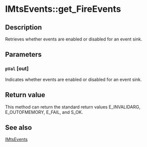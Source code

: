 # IMtsEvents::get_FireEvents

## Description

Retrieves whether events are enabled or disabled for an event sink.

## Parameters

### `pVal` [out]

Indicates whether events are enabled or disabled for an event sink.

## Return value

This method can return the standard return values E_INVALIDARG, E_OUTOFMEMORY, E_FAIL, and S_OK.

## See also

[IMtsEvents](https://learn.microsoft.com/windows/desktop/api/comsvcs/nn-comsvcs-imtsevents)
